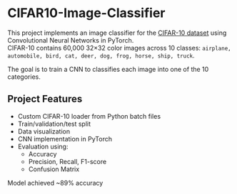 # CIFAR10-Image-Classifier


This project implements an image classifier for the [CIFAR-10 dataset](https://www.cs.toronto.edu/~kriz/cifar.html) using Convolutional Neural Networks in PyTorch.  
CIFAR-10 contains 60,000 32×32 color images across 10 classes:
`airplane, automobile, bird, cat, deer, dog, frog, horse, ship, truck`.

The goal is to train a CNN to classifies each image into one of the 10 categories.


## Project Features
- Custom CIFAR-10 loader from Python batch files
- Train/validation/test split
- Data visualization
- CNN implementation in PyTorch
- Evaluation using:
  - Accuracy
  - Precision, Recall, F1-score
  - Confusion Matrix

Model achieved ~89% accuracy
